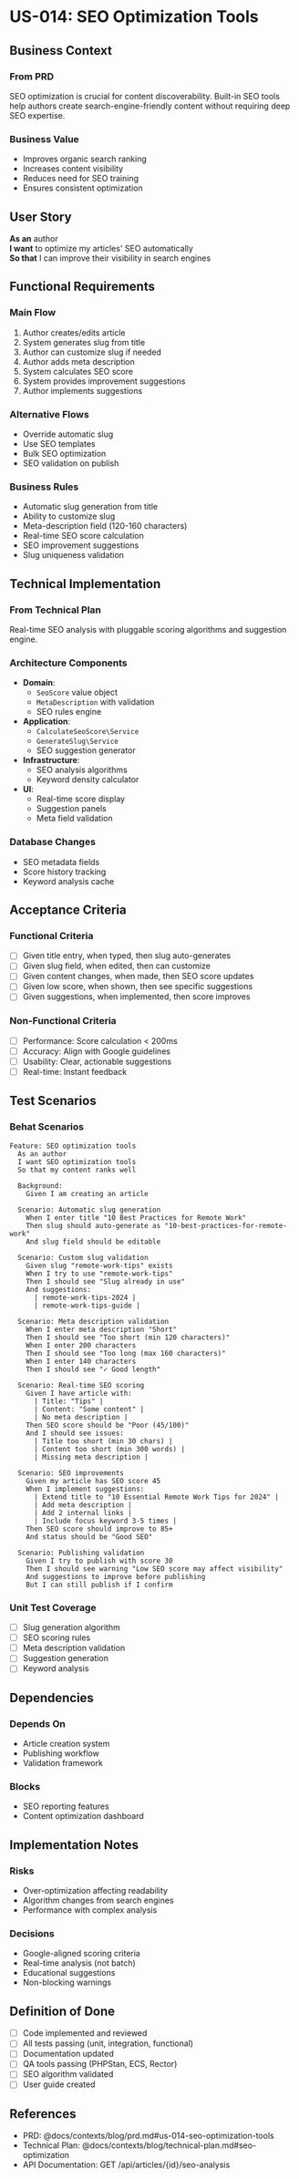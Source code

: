 # US-014: SEO Optimization Tools

## Business Context

### From PRD
SEO optimization is crucial for content discoverability. Built-in SEO tools help authors create search-engine-friendly content without requiring deep SEO expertise.

### Business Value
- Improves organic search ranking
- Increases content visibility
- Reduces need for SEO training
- Ensures consistent optimization

## User Story

**As an** author  
**I want** to optimize my articles' SEO automatically  
**So that** I can improve their visibility in search engines

## Functional Requirements

### Main Flow
1. Author creates/edits article
2. System generates slug from title
3. Author can customize slug if needed
4. Author adds meta description
5. System calculates SEO score
6. System provides improvement suggestions
7. Author implements suggestions

### Alternative Flows
- Override automatic slug
- Use SEO templates
- Bulk SEO optimization
- SEO validation on publish

### Business Rules
- Automatic slug generation from title
- Ability to customize slug
- Meta-description field (120-160 characters)
- Real-time SEO score calculation
- SEO improvement suggestions
- Slug uniqueness validation

## Technical Implementation

### From Technical Plan
Real-time SEO analysis with pluggable scoring algorithms and suggestion engine.

### Architecture Components
- **Domain**: 
  - `SeoScore` value object
  - `MetaDescription` with validation
  - SEO rules engine
- **Application**: 
  - `CalculateSeoScore\Service`
  - `GenerateSlug\Service`
  - SEO suggestion generator
- **Infrastructure**: 
  - SEO analysis algorithms
  - Keyword density calculator
- **UI**: 
  - Real-time score display
  - Suggestion panels
  - Meta field validation

### Database Changes
- SEO metadata fields
- Score history tracking
- Keyword analysis cache

## Acceptance Criteria

### Functional Criteria
- [ ] Given title entry, when typed, then slug auto-generates
- [ ] Given slug field, when edited, then can customize
- [ ] Given content changes, when made, then SEO score updates
- [ ] Given low score, when shown, then see specific suggestions
- [ ] Given suggestions, when implemented, then score improves

### Non-Functional Criteria
- [ ] Performance: Score calculation < 200ms
- [ ] Accuracy: Align with Google guidelines
- [ ] Usability: Clear, actionable suggestions
- [ ] Real-time: Instant feedback

## Test Scenarios

### Behat Scenarios
```gherkin
Feature: SEO optimization tools
  As an author
  I want SEO optimization tools
  So that my content ranks well

  Background:
    Given I am creating an article

  Scenario: Automatic slug generation
    When I enter title "10 Best Practices for Remote Work"
    Then slug should auto-generate as "10-best-practices-for-remote-work"
    And slug field should be editable

  Scenario: Custom slug validation
    Given slug "remote-work-tips" exists
    When I try to use "remote-work-tips"
    Then I should see "Slug already in use"
    And suggestions:
      | remote-work-tips-2024 |
      | remote-work-tips-guide |

  Scenario: Meta description validation
    When I enter meta description "Short"
    Then I should see "Too short (min 120 characters)"
    When I enter 200 characters
    Then I should see "Too long (max 160 characters)"
    When I enter 140 characters
    Then I should see "✓ Good length"

  Scenario: Real-time SEO scoring
    Given I have article with:
      | Title: "Tips" |
      | Content: "Some content" |
      | No meta description |
    Then SEO score should be "Poor (45/100)"
    And I should see issues:
      | Title too short (min 30 chars) |
      | Content too short (min 300 words) |
      | Missing meta description |

  Scenario: SEO improvements
    Given my article has SEO score 45
    When I implement suggestions:
      | Extend title to "10 Essential Remote Work Tips for 2024" |
      | Add meta description |
      | Add 2 internal links |
      | Include focus keyword 3-5 times |
    Then SEO score should improve to 85+
    And status should be "Good SEO"

  Scenario: Publishing validation
    Given I try to publish with score 30
    Then I should see warning "Low SEO score may affect visibility"
    And suggestions to improve before publishing
    But I can still publish if I confirm
```

### Unit Test Coverage
- [ ] Slug generation algorithm
- [ ] SEO scoring rules
- [ ] Meta description validation
- [ ] Suggestion generation
- [ ] Keyword analysis

## Dependencies

### Depends On
- Article creation system
- Publishing workflow
- Validation framework

### Blocks
- SEO reporting features
- Content optimization dashboard

## Implementation Notes

### Risks
- Over-optimization affecting readability
- Algorithm changes from search engines
- Performance with complex analysis

### Decisions
- Google-aligned scoring criteria
- Real-time analysis (not batch)
- Educational suggestions
- Non-blocking warnings

## Definition of Done

- [ ] Code implemented and reviewed
- [ ] All tests passing (unit, integration, functional)
- [ ] Documentation updated
- [ ] QA tools passing (PHPStan, ECS, Rector)
- [ ] SEO algorithm validated
- [ ] User guide created

## References

- PRD: @docs/contexts/blog/prd.md#us-014-seo-optimization-tools
- Technical Plan: @docs/contexts/blog/technical-plan.md#seo-optimization
- API Documentation: GET /api/articles/{id}/seo-analysis
